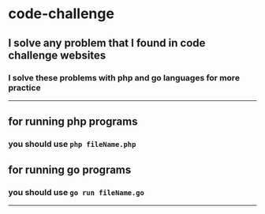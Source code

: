 # code-challenge
## I solve any problem that I found in code challenge websites
### I solve these problems with php and go languages for more practice
--------------------------------------------------------------------
## for running php programs
### you should use `php fileName.php`


## for running go programs
### you should use `go run fileName.go`
---------------------------------------------------------------------
